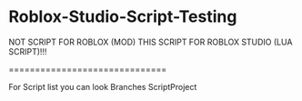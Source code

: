 # Roblox-Studio-Script-Testing
NOT SCRIPT FOR ROBLOX (MOD) THIS SCRIPT FOR ROBLOX STUDIO (LUA SCRIPT)!!!

==============================

For Script list you can look Branches ScriptProject
